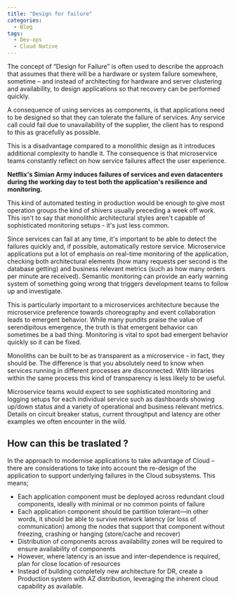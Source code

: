 ```yaml
---
title: "Design for failure"
categories:
  - Blog
tags:
  - Dev-ops
  - Cloud Native
---
```


The concept of “Design for Failure” is often used to describe the approach that assumes that there will be a hardware or system failure somewhere, sometime – and instead of architecting for hardware and server clustering and availability, to design applications so that recovery can be performed quickly.

A consequence of using services as components, is that applications need to be designed so that they can tolerate the failure of services. Any service call could fail due to unavailability of the supplier, the client has to respond to this as gracefully as possible. 

This is a disadvantage compared to a monolithic design as it introduces additional complexity to handle it. The consequence is that microservice teams constantly reflect on how service failures affect the user experience. 

<b>Netflix's Simian Army induces failures of services and even datacenters during the working day to test both the application's resilience and monitoring.</b>

This kind of automated testing in production would be enough to give most operation groups the kind of shivers usually preceding a week off work. This isn't to say that monolithic architectural styles aren't capable of sophisticated monitoring setups - it's just less common.

Since services can fail at any time, it's important to be able to detect the failures quickly and, if possible, automatically restore service. Microservice applications put a lot of emphasis on real-time monitoring of the application, checking both architectural elements (how many requests per second is the database getting) and business relevant metrics (such as how many orders per minute are received). Semantic monitoring can provide an early warning system of something going wrong that triggers development teams to follow up and investigate.

This is particularly important to a microservices architecture because the microservice preference towards choreography and event collaboration leads to emergent behavior. While many pundits praise the value of serendipitous emergence, the truth is that emergent behavior can sometimes be a bad thing. Monitoring is vital to spot bad emergent behavior quickly so it can be fixed.

Monoliths can be built to be as transparent as a microservice - in fact, they should be. The difference is that you absolutely need to know when services running in different processes are disconnected. With libraries within the same process this kind of transparency is less likely to be useful.

Microservice teams would expect to see sophisticated monitoring and logging setups for each individual service such as dashboards showing up/down status and a variety of operational and business relevant metrics. Details on circuit breaker status, current throughput and latency are other examples we often encounter in the wild.

<h2>How can this be traslated ? </h2>

In the approach to modernise applications to take advantage of Cloud – there are considerations to take into account the re-design of the application to support underlying failures in the Cloud subsystems. This means;
<ul>
<li>Each application component must be deployed across redundant cloud components, ideally with minimal or no common points of failure</li>
<li>Each application component should be partition tolerant—in other words, it should be able to survive network latency (or loss of communication) among the nodes that support that component without freezing, crashing or hanging (store/cache and recover)</li>
<li>Distribution of components across availability zones will be required to ensure availability of components</li>
<li>However, where latency is an issue and inter-dependence is required, plan for close location of resources</li>
<li>Instead of building completely new architecture for DR, create a Production system with AZ distribution, leveraging the inherent cloud capability as available.</li>
</ul>
